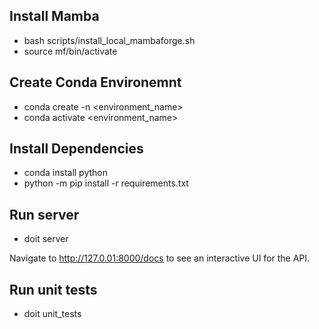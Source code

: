 ## Install Mamba

* bash scripts/install_local_mambaforge.sh
* source mf/bin/activate

## Create Conda Environemnt

* conda create -n <environment_name>
* conda activate <environment_name>


## Install Dependencies

* conda install python
* python -m pip install -r requirements.txt


## Run server

* doit server

Navigate to http://127.0.01:8000/docs to see an interactive UI for the API.


## Run unit tests

* doit unit_tests


